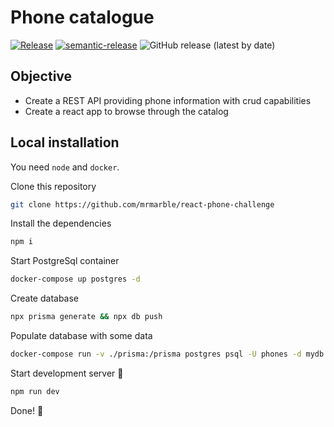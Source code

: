 # Phone catalogue

[![Release](https://github.com/MrMarble/react-phone-challenge/actions/workflows/release.yml/badge.svg)](https://github.com/MrMarble/react-phone-challenge/actions/workflows/release.yml)
[![semantic-release](https://img.shields.io/badge/%20%20%F0%9F%93%A6%F0%9F%9A%80-semantic--release-e10079.svg)](https://github.com/semantic-release/semantic-release)
![GitHub release (latest by date)](https://img.shields.io/github/v/release/mrmarble/react-phone-challenge)

## Objective

- Create a REST API providing phone information with crud capabilities
- Create a react app to browse through the catalog

## Local installation

You need `node` and `docker`.

Clone this repository

```bash
git clone https://github.com/mrmarble/react-phone-challenge
```

Install the dependencies

```bash
npm i
```

Start PostgreSql container

```bash
docker-compose up postgres -d
```

Create database

```bash
npx prisma generate && npx db push
```

Populate database with some data

```bash
docker-compose run -v ./prisma:/prisma postgres psql -U phones -d mydb -c "COPY \"Phone\"(name,manufacturer,color,price,\"imageFileName\",\"screenSize\",\"screenType\",processor,ram) FROM '/prisma/phone_dataset.csv' DELIMITER ',' CSV HEADER;" -h postgres
```

Start development server 🚀

```bash
npm run dev
```

Done! 🎉
